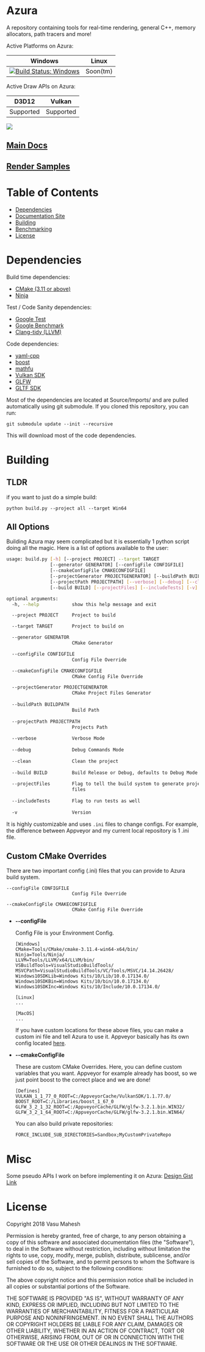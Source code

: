 
Azura
=================

A repository containing tools for real-time rendering, general C++, memory allocators, path tracers and more!

Active Platforms on Azura:

| Windows        | Linux        |
| ------------- |:-------------:|
| [![Build Status: Windows](https://ci.appveyor.com/api/projects/status/github/vasumahesh1/azura)](https://ci.appveyor.com/project/vasumahesh1/azura) | Soon(tm) |


Active Draw APIs on Azura:

| D3D12         | Vulkan        |
|:-------------:|:-------------:|
| Supported     | Supported     |


![](https://github.com/vasumahesh1/azura/raw/dev/Source/Samples/1_ProceduralPlanet/Images/planet_low.gif)

## [Main Docs](https://vasumahesh1.github.io/azura_docs/)
## [Render Samples](https://vasumahesh1.github.io/azura_docs/#render-samples)

Table of Contents
=================
  * [Dependencies](#dependencies)
  * [Documentation Site](https://vasumahesh1.github.io/azura_docs/)
  * [Building](#building)
  * [Benchmarking](BENCHMARKS.md)
  * [License](#license)

Dependencies
=================

Build time dependencies:
  * [CMake (3.11 or above)](https://cmake.org/)
  * [Ninja](https://ninja-build.org/)

Test / Code Sanity dependencies:
  * [Google Test](https://github.com/google/googletest)
  * [Google Benchmark](https://github.com/google/benchmark)
  * [Clang-tidy (LLVM)](https://llvm.org/)

Code dependencies:
  * [yaml-cpp](https://github.com/jbeder/yaml-cpp)
  * [boost](https://www.boost.org/)
  * [mathfu](https://github.com/google/mathfu)
  * [Vulkan SDK](https://www.lunarg.com/vulkan-sdk/)
  * [GLFW](https://www.glfw.org/)
  * [GLTF SDK](https://github.com/Microsoft/glTF-SDK)

Most of the dependencies are located at Source/Imports/ and are pulled automatically using git submodule. If you cloned this repository, you can run:

```
git submodule update --init --recursive
```

This will download most of the code dependencies.

Building
=================

## TLDR

if you want to just do a simple build:

```
python build.py --project all --target Win64
```

## All Options

Building Azura may seem complicated but it is essentially 1 python script doing all the magic. Here is a list of options available to the user:

```bash
usage: build.py [-h] [--project PROJECT] --target TARGET
                [--generator GENERATOR] [--configFile CONFIGFILE]
                [--cmakeConfigFile CMAKECONFIGFILE]
                [--projectGenerator PROJECTGENERATOR] [--buildPath BUILDPATH]
                [--projectPath PROJECTPATH] [--verbose] [--debug] [--clean]
                [--build BUILD] [--projectFiles] [--includeTests] [-v]

optional arguments:
  -h, --help            show this help message and exit

  --project PROJECT     Project to build

  --target TARGET       Project to build on

  --generator GENERATOR
                        CMake Generator

  --configFile CONFIGFILE
                        Config File Override

  --cmakeConfigFile CMAKECONFIGFILE
                        CMake Config File Override

  --projectGenerator PROJECTGENERATOR
                        CMake Project Files Generator
  
  --buildPath BUILDPATH
                        Build Path
  
  --projectPath PROJECTPATH
                        Projects Path
  
  --verbose             Verbose Mode
  
  --debug               Debug Commands Mode
  
  --clean               Clean the project
  
  --build BUILD         Build Release or Debug, defaults to Debug Mode
  
  --projectFiles        Flag to tell the build system to generate project
                        files
  
  --includeTests        Flag to run tests as well
  
  -v                    Version

```

It is highly customizable and uses `.ini` files to change configs. For example, the difference between Appveyor and my current local repository is 1 .ini file.

## Custom CMake Overrides

There are two important config (.ini) files that you can provide to Azura build system.

```
--configFile CONFIGFILE
                        Config File Override

--cmakeConfigFile CMAKECONFIGFILE
                        CMake Config File Override
```

  * **--configFile**

    Config File is your Environment Config.

    ```
    [Windows]
    CMake=Tools/CMake/cmake-3.11.4-win64-x64/bin/
    Ninja=Tools/Ninja/
    LLVM=Tools/LLVM/x64/LLVM/bin/
    VSBuildTools=VisualStudioBuildTools/
    MSVCPath=VisualStudioBuildTools/VC/Tools/MSVC/14.14.26428/
    Windows10SDKLib=Windows Kits/10/Lib/10.0.17134.0/
    Windows10SDKBin=Windows Kits/10/bin/10.0.17134.0/
    Windows10SDKInc=Windows Kits/10/Include/10.0.17134.0/

    [Linux]
    ...

    [MacOS]
    ...
    ```

    If you have custom locations for these above files, you can make a custom ini file and tell Azura to use it. Appveyor basically has its own config located [here](https://github.com/vasumahesh1/azura/blob/master/External/AppveyorConfig.ini).


  * **--cmakeConfigFile**

    These are custom CMake Overrides. Here, you can define custom variables that you want. Appveyor for example already has boost, so we just point boost to the correct place and we are done!

    ```
    [Defines]
    VULKAN_1_1_77_0_ROOT=C:/AppveyorCache/VulkanSDK/1.1.77.0/
    BOOST_ROOT=C:/Libraries/boost_1_67_0
    GLFW_3_2_1_32_ROOT=C:/AppveyorCache/GLFW/glfw-3.2.1.bin.WIN32/
    GLFW_3_2_1_64_ROOT=C:/AppveyorCache/GLFW/glfw-3.2.1.bin.WIN64/
    ```

    You can also build private repositories:

    ```
    FORCE_INCLUDE_SUB_DIRECTORIES=Sandbox;MyCustomPrivateRepo
    ```

Misc
=================

Some pseudo APIs I work on before implementing it on Azura:
[Design Gist Link](https://gist.github.com/vasumahesh1/08fa44f16daba245574794e18ebd47dd)


License
=================
Copyright 2018 Vasu Mahesh

Permission is hereby granted, free of charge, to any person obtaining a copy of this software and associated documentation files (the "Software"), to deal in the Software without restriction, including without limitation the rights to use, copy, modify, merge, publish, distribute, sublicense, and/or sell copies of the Software, and to permit persons to whom the Software is furnished to do so, subject to the following conditions:

The above copyright notice and this permission notice shall be included in all copies or substantial portions of the Software.

THE SOFTWARE IS PROVIDED "AS IS", WITHOUT WARRANTY OF ANY KIND, EXPRESS OR IMPLIED, INCLUDING BUT NOT LIMITED TO THE WARRANTIES OF MERCHANTABILITY, FITNESS FOR A PARTICULAR PURPOSE AND NONINFRINGEMENT. IN NO EVENT SHALL THE AUTHORS OR COPYRIGHT HOLDERS BE LIABLE FOR ANY CLAIM, DAMAGES OR OTHER LIABILITY, WHETHER IN AN ACTION OF CONTRACT, TORT OR OTHERWISE, ARISING FROM, OUT OF OR IN CONNECTION WITH THE SOFTWARE OR THE USE OR OTHER DEALINGS IN THE SOFTWARE.